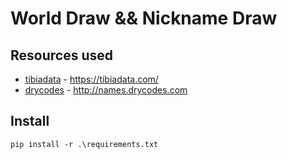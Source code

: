 # World Draw && Nickname Draw 

## Resources used

- [tibiadata](https://tibiadata.com/) - https://tibiadata.com/
- [drycodes](http://names.drycodes.com/) - http://names.drycodes.com

## Install 
```
pip install -r .\requirements.txt
```



